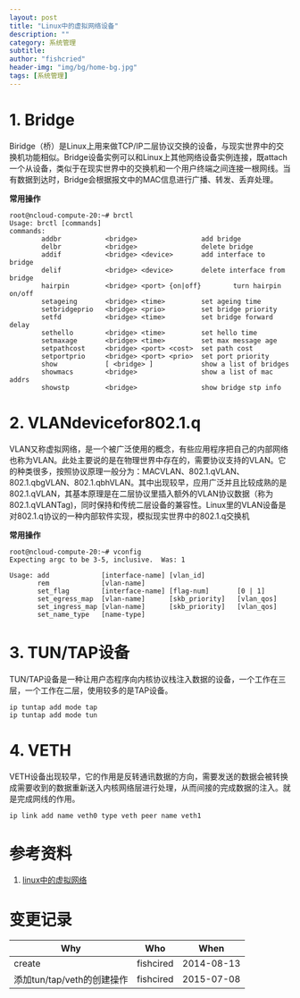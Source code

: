 ```yaml
---
layout: post
title: "Linux中的虚拟网络设备"
description: ""
category: 系统管理
subtitle:
author: "fishcried"
header-img: "img/bg/home-bg.jpg"
tags: [系统管理]
---
```


# 1. Bridge

Biridge（桥）是Linux上用来做TCP/IP二层协议交换的设备，与现实世界中的交换机功能相似。Bridge设备实例可以和Linux上其他网络设备实例连接，既attach一个从设备，类似于在现实世界中的交换机和一个用户终端之间连接一根网线。当有数据到达时，Bridge会根据报文中的MAC信息进行广播、转发、丢弃处理。

**常用操作**

	root@ncloud-compute-20:~# brctl 
	Usage: brctl [commands]
	commands:
	        addbr           <bridge>                add bridge
	        delbr           <bridge>                delete bridge
	        addif           <bridge> <device>       add interface to bridge
	        delif           <bridge> <device>       delete interface from bridge
	        hairpin         <bridge> <port> {on|off}        turn hairpin on/off
	        setageing       <bridge> <time>         set ageing time
	        setbridgeprio   <bridge> <prio>         set bridge priority
	        setfd           <bridge> <time>         set bridge forward delay
	        sethello        <bridge> <time>         set hello time
	        setmaxage       <bridge> <time>         set max message age
	        setpathcost     <bridge> <port> <cost>  set path cost
	        setportprio     <bridge> <port> <prio>  set port priority
	        show            [ <bridge> ]            show a list of bridges
	        showmacs        <bridge>                show a list of mac addrs
	        showstp         <bridge>                show bridge stp info

# 2. VLANdevicefor802.1.q

VLAN又称虚拟网络，是一个被广泛使用的概念，有些应用程序把自己的内部网络也称为VLAN。此处主要说的是在物理世界中存在的，需要协议支持的VLAN。它的种类很多，按照协议原理一般分为：MACVLAN、802.1.qVLAN、802.1.qbgVLAN、802.1.qbhVLAN。其中出现较早，应用广泛并且比较成熟的是802.1.qVLAN，其基本原理是在二层协议里插入额外的VLAN协议数据（称为802.1.qVLANTag)，同时保持和传统二层设备的兼容性。Linux里的VLAN设备是对802.1.q协议的一种内部软件实现，模拟现实世界中的802.1.q交换机

**常用操作**

	root@ncloud-compute-20:~# vconfig 
	Expecting argc to be 3-5, inclusive.  Was: 1
	
	Usage: add             [interface-name] [vlan_id]
	       rem             [vlan-name]
	       set_flag        [interface-name] [flag-num]       [0 | 1]
	       set_egress_map  [vlan-name]      [skb_priority]   [vlan_qos]
	       set_ingress_map [vlan-name]      [skb_priority]   [vlan_qos]
	       set_name_type   [name-type]

# 3. TUN/TAP设备

TUN/TAP设备是一种让用户态程序向内核协议栈注入数据的设备，一个工作在三层，一个工作在二层，使用较多的是TAP设备。


    ip tuntap add mode tap
    ip tuntap add mode tun

# 4. VETH

VETH设备出现较早，它的作用是反转通讯数据的方向，需要发送的数据会被转换成需要收到的数据重新送入内核网络层进行处理，从而间接的完成数据的注入。就是完成网线的作用。

    ip link add name veth0 type veth peer name veth1


# 参考资料

1. [linux中的虚拟网络](http://www.ibm.com/developerworks/cn/linux/l-virtual-networking/)

# 变更记录

|Why | Who | When |
|----|-----|------|
|create|fishcired|2014-08-13 |
| 添加tun/tap/veth的创建操作 | fishcired | 2015-07-08 |
